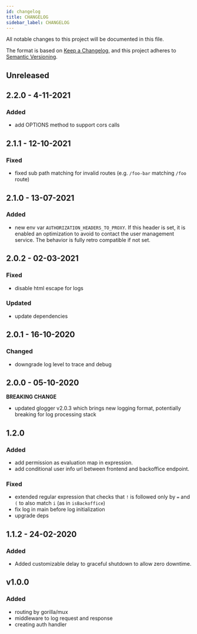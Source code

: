 ```yaml
---
id: changelog
title: CHANGELOG
sidebar_label: CHANGELOG
---
```

All notable changes to this project will be documented in this file.

The format is based on [Keep a Changelog](https://keepachangelog.com/en/1.0.0/),
and this project adheres to [Semantic Versioning](https://semver.org/spec/v2.0.0.html).

## Unreleased

## 2.2.0 - 4-11-2021

### Added

- add OPTIONS method to support cors calls

## 2.1.1 - 12-10-2021

### Fixed

- fixed sub path matching for invalid routes (e.g. `/foo-bar` matching `/foo` route)

## 2.1.0 - 13-07-2021

### Added

- new env var `AUTHORIZATION_HEADERS_TO_PROXY`. If this header is set, it is enabled an optimization to avoid to contact the user management service. The behavior is fully retro compatible if not set.

## 2.0.2 - 02-03-2021

### Fixed

- disable html escape for logs

### Updated

- update dependencies

## 2.0.1 - 16-10-2020

### Changed

- downgrade log level to trace and debug

## 2.0.0 - 05-10-2020

**BREAKING CHANGE**
- updated glogger v2.0.3 which brings new logging format, potentially breaking for log processing stack

## 1.2.0

### Added

- add permission as evaluation map in expression.
- add conditional user info url between frontend and backoffice endpoint.

### Fixed
- extended regular expression that checks that `!` is followed only by `=` and `(` to also match `i` (as in `isBackoffice`)
- fix log in main before log initialization
- upgrade deps

## 1.1.2 - 24-02-2020

### Added

- Added customizable delay to graceful shutdown to allow zero downtime.

## v1.0.0

### Added

- routing by gorilla/mux
- middleware to log request and response
- creating auth handler
